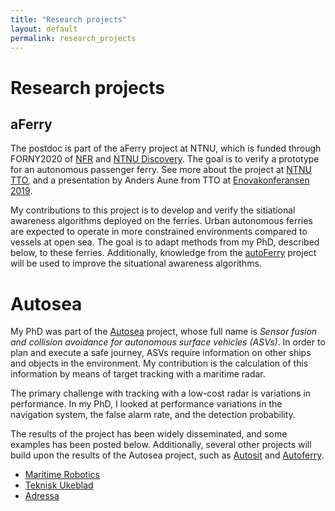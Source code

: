 ```yaml
---
title: "Research projects"
layout: default
permalink: research_projects
---
```

# Research projects
## aFerry
The postdoc is part of the aFerry project at NTNU, which is funded through FORNY2020 of [NFR](https://www.forskningsradet.no/) and [NTNU Discovery](https://ntnudiscovery.no/en/home/). The goal is to verify a prototype for an autonomous passenger ferry. See more about the project at <a href="https://www.ntnutto.no/prosjekter-items/a-ferry/">NTNU TTO</a>, and a presentation by Anders Aune from TTO at <a href="https://www.youtube.com/watch?v=PsqQhgymrig">Enovakonferansen 2019</a>.

  My contributions to this project is to develop and verify the sitiational awareness algorithms deployed on the ferries. Urban autonomous ferries are expected to operate in more constrained environments compared to vessels at open sea. The goal is to adapt methods from my PhD, described below, to these ferries. Additionally, knowledge from the <a href="https://www.ntnu.edu/autoferry">autoFerry</a> project will be used to improve the situational awareness algorithms.

# Autosea
My PhD was part of the [Autosea](https://www.ntnu.edu/autosea) project, whose full name is <i>Sensor fusion and collision avoidance for autonomous surface vehicles (ASVs)</i>. In order to plan and execute a safe journey, ASVs require information on other ships and objects in the environment. My contribution is the calculation of this information by means of target tracking with a maritime radar.

The primary challenge with tracking with a low-cost radar is variations in performance. In my PhD, I looked at performance variations in the navigation system, the false alarm rate, and the detection probability. 

The results of the project has been widely disseminated, and some examples has been posted below. Additionally, several other projects will build upon the results of the Autosea project, such as [Autosit](https://www.ntnu.edu/autosit) and [Autoferry](https://www.ntnu.edu/autoferry).
- [Maritime Robotics](https://www.maritimerobotics.com/post/field-demos-of-autonomous-collision-avoidance)
- [Teknisk Ukeblad](https://www.tu.no/artikler/slik-laerer-de-forerlose-skip-a-unnga-kollisjon-ved-hjelp-av-sensor/470214)
- [Adressa](https://www.adressa.no/pluss/okonomi/2019/06/19/P%C3%A5-Trondheimsfjorden-l%C3%A6rer-f%C3%B8rerl%C3%B8se-skip-hvordan-de-skal-unng%C3%A5-%C3%A5-kollidere-19243626.ece)
